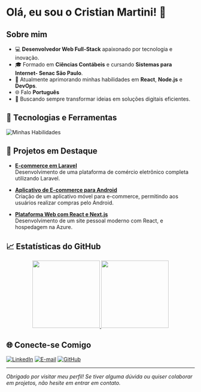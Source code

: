 # Olá, eu sou o Cristian Martini! 👋

<!--
**CristianMartini/CristianMartini** é um repositório ✨ _especial_ ✨ porque seu `README.md` (este arquivo) aparece no seu perfil GitHub.
-->

## Sobre mim

- 💻 **Desenvolvedor Web Full-Stack** apaixonado por tecnologia e inovação.
- 🎓 Formado em **Ciências Contábeis** e cursando **Sistemas para Internet- Senac São Paulo**.
- 🌱 Atualmente aprimorando minhas habilidades em **React**, **Node.js** e **DevOps**.
- 🌐 Falo **Português** 
- 🎯 Buscando sempre transformar ideias em soluções digitais eficientes.

## 🔧 Tecnologias e Ferramentas

![Minhas Habilidades](https://skillicons.dev/icons?i=react,angular,nodejs,laravel,kotlin,js,ts,html,css,tailwind,git,github,vscode,androidstudio&theme=light)

## 🚀 Projetos em Destaque

- [**E-commerce em Laravel**](https://github.com/CristianMartini/Projeto-Bravo-PI)  
  Desenvolvimento de uma plataforma de comércio eletrônico completa utilizando Laravel.

- [**Aplicativo de E-commerce para Android**](https://github.com/CristianMartini/Echo-Viagens-)  
  Criação de um aplicativo móvel para e-commerce, permitindo aos usuários realizar compras pelo Android.

- [**Plataforma Web com React e Next.js**](https://github.com/CristianMartini/minha-landing-page)  
  Desenvolvimento de um site pessoal moderno com React, e hospedagem na Azure.

## 📈 Estatísticas do GitHub

<div align="center">
  <a href="https://github.com/CristianMartini">
    <img height="180em" src="https://github-readme-stats.vercel.app/api?username=CristianMartini&show_icons=true&theme=dracula&include_all_commits=true&count_private=true"/>
    <img height="180em" src="https://github-readme-stats.vercel.app/api/top-langs/?username=CristianMartini&layout=compact&langs_count=7&theme=dracula"/>
  </a>
</div>

## 🌐 Conecte-se Comigo

[![LinkedIn](https://img.shields.io/badge/LinkedIn-0077B5?style=for-the-badge&logo=linkedin&logoColor=white)](https://linkedin.com/in/cristianmartinisp)
[![E-mail](https://img.shields.io/badge/Email-D14836?style=for-the-badge&logo=gmail&logoColor=white)](mailto:cristianmartini.sp@gmail.com)
[![GitHub](https://img.shields.io/badge/GitHub-100000?style=for-the-badge&logo=github&logoColor=white)](https://github.com/CristianMartini)


---

*Obrigado por visitar meu perfil! Se tiver alguma dúvida ou quiser colaborar em projetos, não hesite em entrar em contato.*
